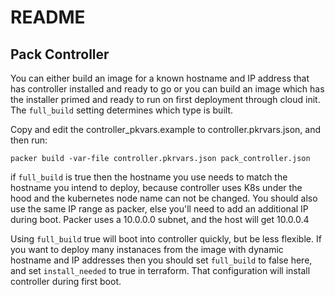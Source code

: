 # README

## Pack Controller

You can either build an image for a known hostname and IP address that has controller installed and ready to go
or you can build an image which has the installer primed and ready to run on first deployment through cloud init.
The `full_build` setting determines which type is built.

Copy and edit the controller_pkvars.example to controller.pkrvars.json, and then run:

```
packer build -var-file controller.pkrvars.json pack_controller.json
```

if `full_build` is true then the hostname you use needs to match the hostname you intend to deploy, because controller
uses K8s under the hood and the kubernetes node name can not be changed. You should also use the same IP range as 
packer, else you'll need to add an additional IP during boot. Packer uses a 10.0.0.0 subnet, and the host will get 10.0.0.4

Using `full_build` true will boot into controller quickly, but be less flexible. If you want to deploy many instanaces from
the image with dynamic hostname and IP addresses then you should set `full_build` to false here, and set `install_needed`
to true in terraform. That configuration will install controller during first boot.



